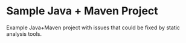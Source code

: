 # Sample Java + Maven Project

Example Java+Maven project with issues that could be fixed by static analysis tools.

